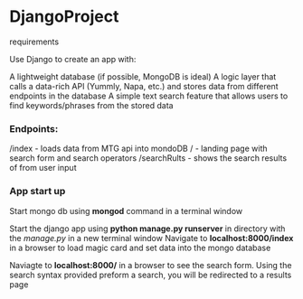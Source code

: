# DjangoProject



requirements

Use Django to create an app with:

A lightweight database (if possible, MongoDB is ideal)
A logic layer that calls a data-rich API (Yummly, Napa, etc.) and stores data from different endpoints in the database
A simple text search feature that allows users to find keywords/phrases from the stored data

### Endpoints:
/index - loads data from MTG api into mondoDB
/      - landing page with search form and search operators
/searchRults - shows the search results of from user input

### App start up
Start mongo db using **mongod** command in a terminal window

Start the django app using **python manage.py runserver** in directory with the *manage.py* in a new terminal window
Navigate to **localhost:8000/index** in a browser to load magic card and set data into the mongo database

Naviagte to **localhost:8000/** in a browser to see the search form. Using the search syntax provided preform a search, you will be redirected to a results page




